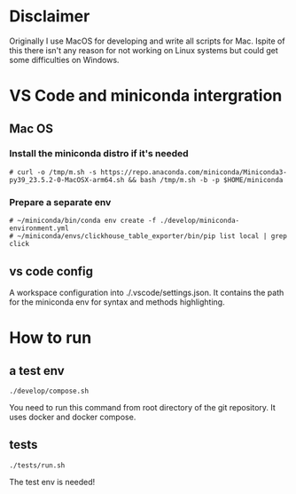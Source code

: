# Disclaimer
Originally I use MacOS for developing and write all scripts for Mac. Ispite of this there isn't any reason for not working on Linux systems but could get some difficulties on Windows.

# VS Code and miniconda intergration
## Mac OS
### Install the miniconda distro if it's needed 
```
# curl -o /tmp/m.sh -s https://repo.anaconda.com/miniconda/Miniconda3-py39_23.5.2-0-MacOSX-arm64.sh && bash /tmp/m.sh -b -p $HOME/miniconda
```
### Prepare a separate env
```
# ~/miniconda/bin/conda env create -f ./develop/miniconda-environment.yml
# ~/miniconda/envs/clickhouse_table_exporter/bin/pip list local | grep click
```
## vs code config
A workspace configuration into ./.vscode/settings.json. It contains the path for the miniconda env for syntax and methods highlighting.

# How to run 
## a test env
```
./develop/compose.sh
```
You need to run this command from root directory of the git repository. It uses docker and docker compose.

## tests
```
./tests/run.sh
```
The test env is needed!
